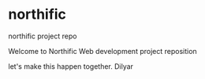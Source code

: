 # northific
northific project repo

Welcome to Northific Web development project reposition

let's make this happen together. Dilyar

